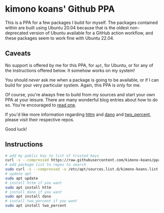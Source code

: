 # kimono koans' Github PPA

This is a PPA for a few packages I build for myself.  The packages contained within are built using Ubuntu 20.04 because that is the oldest non-deprecated version of Ubuntu available for a GitHub action workflow, and these packages seem to work fine with Ubuntu 22.04.

## Caveats

No support is offered by me for this PPA, for `apt`, for Ubuntu, or for any of the instructions offered below.  It somehow works on my system!

You should *never* ask me when a package is going to be available, or if I can build for your very particular system.  Again, this PPA is only for me.

Of course, you're always free to build from my sources and start your own PPA at your leisure.  There are many wonderful blog entries about how to do so.  You're encouraged to [read one](https://assafmo.github.io/2019/05/02/ppa-repo-hosted-on-github.html).

If you'd like more information regarding [httm](https://github.com/kimono-koans/httm) and [dano](https://github.com/kimono-koans/dano) and [two_percent](https://github.com/kimono-koans/two_percent), please visit their respective repos.

Good luck!

## Instructions

```bash
# add my public key to list of trusted keys
curl -s --compressed https://raw.githubusercontent.com/kimono-koans/ppa/main/KEY.gpg | gpg --dearmor | sudo tee /etc/apt/trusted.gpg.d/kimono-koans.gpg >/dev/null
# add package list to repos to search
sudo curl -s --compressed -o /etc/apt/sources.list.d/kimono-koans.list "https://raw.githubusercontent.com/kimono-koans/ppa/main/kimono-koans.list"
# update apt
sudo apt update
# install httm if you want
sudo apt install httm
# install dano if you want
sudo apt install dano
# install two_percent if you want
sudo apt install two_percent
```
